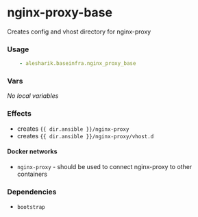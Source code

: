 # nginx-proxy-base

Creates config and vhost directory for nginx-proxy

### Usage
```yaml
    - alesharik.baseinfra.nginx_proxy_base
```

### Vars
_No local variables_

### Effects
- creates `{{ dir.ansible }}/nginx-proxy`
- creates `{{ dir.ansible }}/nginx-proxy/vhost.d`

#### Docker networks
- `nginx-proxy` - should be used to connect nginx-proxy to other containers

### Dependencies
- `bootstrap`